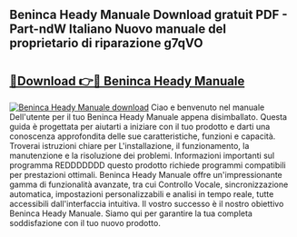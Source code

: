 ## Beninca Heady Manuale Download gratuit PDF - Part-ndW Italiano Nuovo manuale del proprietario di riparazione g7qVO

# <h2><a href="http://dfdnfg.blite.top/?on=Beninca+Heady+Manuale">🔗Download 👉🔴 Beninca Heady Manuale</a></h2>

[![Beninca Heady Manuale download](https://i.imgur.com/lujVjoI.png)](http://dfdnfg.blite.top/?on=Beninca+Heady+Manuale)
Ciao e benvenuto nel manuale Dell'utente per il tuo Beninca Heady Manuale appena disimballato. Questa guida è progettata per aiutarti a iniziare con il tuo prodotto e darti una conoscenza approfondita delle sue caratteristiche, funzioni e capacità. Troverai istruzioni chiare per L'installazione, il funzionamento, la manutenzione e la risoluzione dei problemi. Informazioni importanti sul programma REDDDDDDD questo prodotto richiede programmi compatibili per prestazioni ottimali. Beninca Heady Manuale offre un'impressionante gamma di funzionalità avanzate, tra cui Controllo Vocale, sincronizzazione automatica, impostazioni personalizzabili e analisi in tempo reale, tutte accessibili dall'interfaccia intuitiva. Il vostro successo è il nostro obiettivo Beninca Heady Manuale. Siamo qui per garantire la tua completa soddisfazione con il tuo nuovo prodotto.
